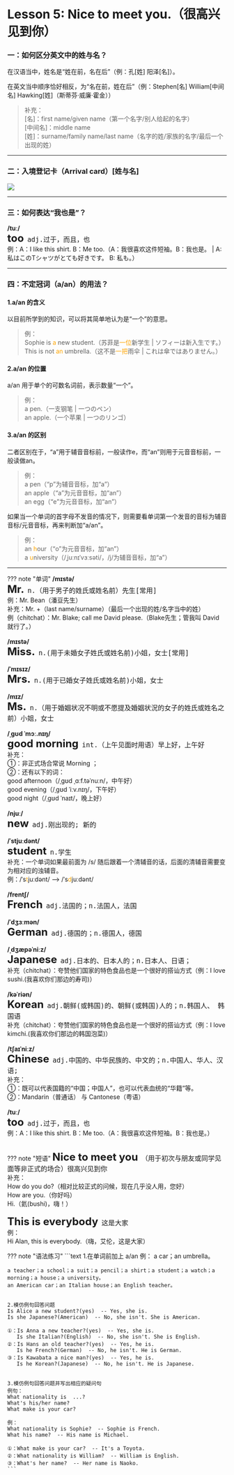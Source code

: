 # Lesson 5: Nice to meet you.（很高兴见到你）

### 一：如何区分英文中的姓与名？

在汉语当中，姓名是“姓在前，名在后”（例：孔[姓] 阳泽[名]）。<br>

在英文当中顺序恰好相反，为“名在前，姓在后”（例：Stephen[名] William[中间名] Hawking[姓]（斯蒂芬·威廉·霍金））<br>
> 补充：<br>
> [名]：first name/given name（第一个名字/别人给起的名字）<br>
> [中间名]：middle name<br>
> [姓]：surname/family name/last name（名字的姓/家族的名字/最后一个出现的姓）<br>


---
### 二：入境登记卡（Arrival card）[姓与名]

![](../img/Frist/Lesson-5/Lesson-5_01.png)


---
### 三：如何表达“我也是”？
**/tuː/**<br>
<font size=5>**too**</font>&nbsp;&nbsp;<font size=4>`adj.过于，而且，也`</font><br>
例：A：I like this shirt. B：Me too.（A：我很喜欢这件短袖。B：我也是。 | A: 私はこのTシャツがとても好きです。 B: 私も。）


---
### 四：不定冠词（a/an）的用法？

#### 1.a/an 的含义
以目前所学到的知识，可以将其简单地认为是“一个”的意思。<br>
> 例：<br>
> Sophie is <font color=orange>a</font> new student.（苏菲是<font color=orange>一位</font>新学生 | ソフィーは新入生です。）<br>
> This is not <font color=orange>an</font> umbrella.（这不是<font color=orange>一把</font>雨伞 | これは傘ではありません。）<br>


#### 2.a/an 的位置
a/an 用于单个的可数名词前，表示数量“一个”。<br>
> 例：<br>
> a pen.（一支钢笔 | 一つのペン）<br>
> an apple.（一个苹果 | 一つのリンゴ）<br>


#### 3.a/an 的区别
二者区别在于，“a”用于辅音音标前，一般读作e，而“an”则用于元音音标前，一般读做an。<br>

> 例：<br>
> a pen（“p”为辅音音标，加“a”）<br>
> an apple（“a”为元音音标，加“an”）<br>
> an egg（“e”为元音音标，加“an”）<br>


如果当一个单词的首字母不发音的情况下，则需要看单词第一个发音的音标为辅音音标/元音音标，再来判断加“a/an”。<br>

> 例：<br>
> an <font color=orange>h</font>our（“o”为元音音标，加“an”）<br>
> a <font color=orange>u</font>niversity（/ˌ<font>j</font>uːnɪˈvɜːsəti/，/j/为辅音音标，加“a”）<br>


---
??? note "单词"
    **/mɪstə/**<br>
    <font size=5>**Mr.**</font>&nbsp;&nbsp;<font size=4>`n.（用于男子的姓氏或姓名前）先生[常用]`</font><br>
    例：Mr. Bean（潘豆先生）<br>
    补充：Mr. +（last name/surname）（最后一个出现的姓/名字当中的姓）<br>
    例（chitchat）：Mr. Blake; call me David please.（Blake先生；管我叫 David 就行了。） <br>
    <br>
    **/mɪstə/**<br>
    <font size=5>**Miss.**</font>&nbsp;&nbsp;<font size=4>`n.(用于未婚女子姓氏或姓名前)小姐，女士[常用]`</font><br>
    <br>
    **/ˈmɪsɪz/**<br>
    <font size=5>**Mrs.**</font>&nbsp;&nbsp;<font size=4>`n.(用于已婚女子姓氏或姓名前)小姐，女士`</font><br>
    <br>
    **/mɪz/**<br>
    <font size=5>**Ms.**</font>&nbsp;&nbsp;<font size=4>`n.（用于婚姻状况不明或不愿提及婚姻状況的女子的姓氏或姓名之前）小姐，女士`</font><br>
    <br>
    **/ˌɡʊd ˈmɔː.nɪŋ/**<br>
    <font size=5>**good morning**</font>&nbsp;&nbsp;<font size=4>`int.（上午见面时用语）早上好，上午好`</font><br>
    补充：<br>
    ①：非正式场合常说 Morning ；<br>
    ②：还有以下的词：<br>
    good afternoon（/ˌɡʊd ˌɑːf.təˈnuːn/，中午好）<br>
    good evening（/ˌɡʊd ˈiːv.nɪŋ/，下午好）<br>
    good night（/ˌɡʊd ˈnaɪt/，晚上好）<br>
    <br>
    **/njuː/**<br>
    <font size=5>**new**</font>&nbsp;&nbsp;<font size=4>`adj.刚出现的; 新的`</font><br>
    <br>
    **/ˈstjuːdənt/**<br>
    <font size=5>**student**</font>&nbsp;&nbsp;<font size=4>`n.学生`</font><br>
    补充：一个单词如果最前面为 /s/ 随后跟着一个清辅音的话，后面的清辅音需要变为相对应的浊辅音。<br>
    例：/ˈs<font color=orange>t</font>juːdənt/ --> /ˈs<font color=orange>d</font>juːdənt/<br>
    <br>
    **/frentʃ/**<br>
    <font size=5>**French**</font>&nbsp;&nbsp;<font size=4>`adj.法国的；n.法国人，法国`</font><br>
    <br>
    **/ˈdʒɜːmən/**<br>
    <font size=5>**German**</font>&nbsp;&nbsp;<font size=4>`adj.德国的；n.德国人，德国`</font><br>
    <br>
    **/ˌdʒæpəˈniːz/**<br>
    <font size=5>**Japanese**</font>&nbsp;&nbsp;<font size=4>`adj.日本的、日本人的；n.日本人、日语；`</font><br>
    补充（chitchat）：夸赞他们国家的特色食品也是一个很好的搭讪方式（例：I love sushi.(我喜欢你们那边的寿司)）<br>
    <br>
    **/kəˈriən/**<br>
    <font size=5>**Korean**</font>&nbsp;&nbsp;<font size=4>`adj.朝鲜(或韩国)的、朝鲜(或韩国)人的；n.韩国人、 韩国语`</font><br>
    补充（chitchat）：夸赞他们国家的特色食品也是一个很好的搭讪方式（例：I love kimchi.(我喜欢你们那边的韩国泡菜)）<br>
    <br>
    **/tʃaɪˈniːz/**<br>
    <font size=5>**Chinese**</font>&nbsp;&nbsp;<font size=4>`adj.中国的、中华民族的、中文的；n.中国人、华人、汉语;`</font><br>
    补充：<br>
    ①：既可以代表国籍的“中国；中国人”，也可以代表血统的“华籍”等。<br>
    ②：Mandarin（普通话） 与 Cantonese（粤语）<br>
    <br>
    **/tuː/**<br>
    <font size=5>**too**</font>&nbsp;&nbsp;<font size=4>`adj.过于，而且，也`</font><br>
    例：A：I like this shirt. B：Me too.（A：我很喜欢这件短袖。B：我也是。）<br>
    <br>


??? note "短语"
    <font size=5>**Nice to meet you**</font>&nbsp;&nbsp;<font size=4>`（用于初次与朋友或同学见面等非正式的场合）很高兴见到你`</font><br>
    补充：<br>
    How do you do?（相对比较正式的问候，现在几乎没人用，您好）<br>
    How are you.（你好吗）<br>
    Hi.（氦(bushi)，嗨！）<br>
    <br>
    <font size=5>**This is everybody**</font>&nbsp;&nbsp;<font size=4>`这是大家`</font><br>
    例：<br>
    Hi Alan, this is everybody.（嗨，艾伦，这是大家）<br>


??? note "语法练习"
    ```text
    1.在单词前加上 a/an
    例： a car；an umbrella。
    
    a teacher；a school；a suit；a pencil；a shirt；a student；a watch；a morning；a house；a university。
    an American car；an Italian house；an English teacher。

    
    2.模仿例句回答问题
    Is Alice a new student?(yes)  -- Yes, she is.
    Is she Japanese?(American)  -- No, she isn't. She is American.

    ①：Is Anna a new teacher?(yes)  -- Yes, she is.
       Is she Italian?(English)  -- No, she isn't. She is English.
    ②：Is Hans an old teacher?(yes)  -- Yes, he is.
       Is he French?(German)  -- No, he isn't. He is German.
    ③：Is Kawabata a nice man?(yes)  -- Yes, he is.
       Is he Korean?(Japanese)  -- No, he isn't. He is Japanese.


    3.模仿例句回答问题并写出相应的疑问句
    例句：
    What nationality is  ...?
    What's his/her name?
    What make is your car?

    例：
    What nationality is Sophie?  -- Sophie is French.
    What his name?  -- His name is Michael.

    ①：What make is your car?  -- It's a Toyota.
    ②：What nationality is William?  -- William is English.
    ③：What's her name?  -- Her name is Naoko.
    ```